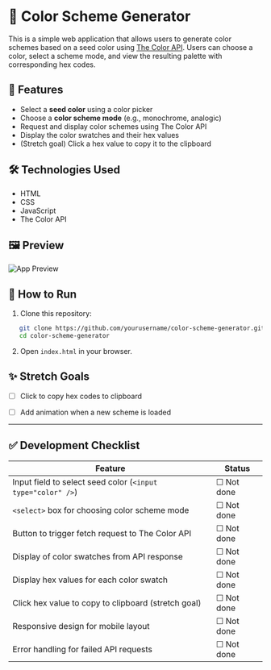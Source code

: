 
# 🎨 Color Scheme Generator

This is a simple web application that allows users to generate color schemes based on a seed color using [The Color API](https://www.thecolorapi.com/). Users can choose a color, select a scheme mode, and view the resulting palette with corresponding hex codes.

## 🚀 Features

- Select a **seed color** using a color picker
- Choose a **color scheme mode** (e.g., monochrome, analogic)
- Request and display color schemes using The Color API
- Display the color swatches and their hex values
- (Stretch goal) Click a hex value to copy it to the clipboard

## 🛠️ Technologies Used

- HTML
- CSS
- JavaScript
- The Color API

## 🖼️ Preview

![App Preview](path/to/screenshot.png)

## 🔧 How to Run

1. Clone this repository:
```bash
   git clone https://github.com/yourusername/color-scheme-generator.git
   cd color-scheme-generator
````

2. Open `index.html` in your browser.

## ✨ Stretch Goals

* [ ] Click to copy hex codes to clipboard
* [ ] Add animation when a new scheme is loaded




---

## ✅ Development Checklist


| Feature                                                                 | Status     |
|------------------------------------------------------------------------|------------|
| Input field to select seed color (`<input type="color" />`)           | ☐ Not done |
| `<select>` box for choosing color scheme mode                         | ☐ Not done |
| Button to trigger fetch request to The Color API                      | ☐ Not done |
| Display of color swatches from API response                           | ☐ Not done |
| Display hex values for each color swatch                              | ☐ Not done |
| Click hex value to copy to clipboard (stretch goal)                   | ☐ Not done |
| Responsive design for mobile layout                                   | ☐ Not done |
| Error handling for failed API requests                                | ☐ Not done |

